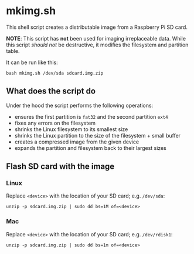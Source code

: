 # mkimg.sh #

This shell script creates a distributable image from a Raspberry Pi SD card.

**NOTE**: This script has **not** been used for imaging irreplaceable data.
While this script *should not* be destructive, it modifies the filesystem and
partition table.

It can be run like this:

```
bash mkimg.sh /dev/sda sdcard.img.zip
```

## What does the script do ##

Under the hood the script performs the following operations:

- ensures the first partition is `fat32` and the second partition `ext4`
- fixes any errors on the filesystem
- shrinks the Linux filesystem to its smallest size
- shrinks the Linux partition to the size of the filesystem + small buffer
- creates a compressed image from the given device
- expands the partition and filesystem back to their largest sizes


## Flash SD card with the image ##

### Linux ###

Replace `<device>` with the location of your SD card; e.g. `/dev/sda`:

```
unzip -p sdcard.img.zip | sudo dd bs=1M of=<device>
```


### Mac ###

Replace `<device>` with the location of your SD card; e.g. `/dev/rdisk1`:

```
unzip -p sdcard.img.zip | sudo dd bs=1m of=<device>
```
